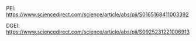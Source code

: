 PEI: https://www.sciencedirect.com/science/article/abs/pii/S0165168411003392


DGEI: https://www.sciencedirect.com/science/article/abs/pii/S0925231221006913
